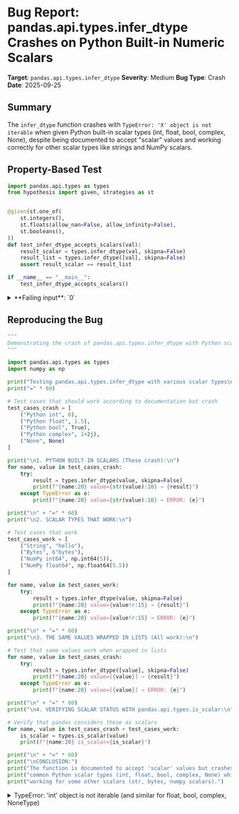 # Bug Report: pandas.api.types.infer_dtype Crashes on Python Built-in Numeric Scalars

**Target**: `pandas.api.types.infer_dtype`
**Severity**: Medium
**Bug Type**: Crash
**Date**: 2025-09-25

## Summary

The `infer_dtype` function crashes with `TypeError: 'X' object is not iterable` when given Python built-in scalar types (int, float, bool, complex, None), despite being documented to accept "scalar" values and working correctly for other scalar types like strings and NumPy scalars.

## Property-Based Test

```python
import pandas.api.types as types
from hypothesis import given, strategies as st


@given(st.one_of(
    st.integers(),
    st.floats(allow_nan=False, allow_infinity=False),
    st.booleans(),
))
def test_infer_dtype_accepts_scalars(val):
    result_scalar = types.infer_dtype(val, skipna=False)
    result_list = types.infer_dtype([val], skipna=False)
    assert result_scalar == result_list

if __name__ == "__main__":
    test_infer_dtype_accepts_scalars()
```

<details>

<summary>
**Failing input**: `0`
</summary>
```
Traceback (most recent call last):
  File "/home/npc/pbt/agentic-pbt/worker_/8/hypo.py", line 16, in <module>
    test_infer_dtype_accepts_scalars()
    ~~~~~~~~~~~~~~~~~~~~~~~~~~~~~~~~^^
  File "/home/npc/pbt/agentic-pbt/worker_/8/hypo.py", line 6, in test_infer_dtype_accepts_scalars
    st.integers(),
               ^^^
  File "/home/npc/miniconda/lib/python3.13/site-packages/hypothesis/core.py", line 2124, in wrapped_test
    raise the_error_hypothesis_found
  File "/home/npc/pbt/agentic-pbt/worker_/8/hypo.py", line 11, in test_infer_dtype_accepts_scalars
    result_scalar = types.infer_dtype(val, skipna=False)
  File "pandas/_libs/lib.pyx", line 1621, in pandas._libs.lib.infer_dtype
TypeError: 'int' object is not iterable
Falsifying example: test_infer_dtype_accepts_scalars(
    val=0,
)
```
</details>

## Reproducing the Bug

```python
"""
Demonstrating the crash of pandas.api.types.infer_dtype with Python scalar types.
"""

import pandas.api.types as types
import numpy as np

print("Testing pandas.api.types.infer_dtype with various scalar types\n")
print("=" * 60)

# Test cases that should work according to documentation but crash
test_cases_crash = [
    ("Python int", 0),
    ("Python float", 1.5),
    ("Python bool", True),
    ("Python complex", 1+2j),
    ("None", None)
]

print("\n1. PYTHON BUILT-IN SCALARS (These crash):\n")
for name, value in test_cases_crash:
    try:
        result = types.infer_dtype(value, skipna=False)
        print(f"{name:20} value={str(value):10} → {result}")
    except TypeError as e:
        print(f"{name:20} value={str(value):10} → ERROR: {e}")

print("\n" + "=" * 60)
print("\n2. SCALAR TYPES THAT WORK:\n")

# Test cases that work
test_cases_work = [
    ("String", "hello"),
    ("Bytes", b"bytes"),
    ("NumPy int64", np.int64(5)),
    ("NumPy float64", np.float64(5.5))
]

for name, value in test_cases_work:
    try:
        result = types.infer_dtype(value, skipna=False)
        print(f"{name:20} value={value!r:15} → {result}")
    except TypeError as e:
        print(f"{name:20} value={value!r:15} → ERROR: {e}")

print("\n" + "=" * 60)
print("\n3. THE SAME VALUES WRAPPED IN LISTS (All work):\n")

# Test that same values work when wrapped in lists
for name, value in test_cases_crash:
    try:
        result = types.infer_dtype([value], skipna=False)
        print(f"{name:20} value=[{value}] → {result}")
    except TypeError as e:
        print(f"{name:20} value=[{value}] → ERROR: {e}")

print("\n" + "=" * 60)
print("\n4. VERIFYING SCALAR STATUS WITH pandas.api.types.is_scalar:\n")

# Verify that pandas considers these as scalars
for name, value in test_cases_crash + test_cases_work:
    is_scalar = types.is_scalar(value)
    print(f"{name:20} is_scalar={is_scalar}")

print("\n" + "=" * 60)
print("\nCONCLUSION:")
print("The function is documented to accept 'scalar' values but crashes on")
print("common Python scalar types (int, float, bool, complex, None) while")
print("working for some other scalars (str, bytes, numpy scalars).")
```

<details>

<summary>
TypeError: 'int' object is not iterable (and similar for float, bool, complex, NoneType)
</summary>
```
Testing pandas.api.types.infer_dtype with various scalar types

============================================================

1. PYTHON BUILT-IN SCALARS (These crash):

Python int           value=0          → ERROR: 'int' object is not iterable
Python float         value=1.5        → ERROR: 'float' object is not iterable
Python bool          value=True       → ERROR: 'bool' object is not iterable
Python complex       value=(1+2j)     → ERROR: 'complex' object is not iterable
None                 value=None       → ERROR: 'NoneType' object is not iterable

============================================================

2. SCALAR TYPES THAT WORK:

String               value='hello'         → string
Bytes                value=b'bytes'        → integer
NumPy int64          value=np.int64(5)     → integer
NumPy float64        value=np.float64(5.5) → floating

============================================================

3. THE SAME VALUES WRAPPED IN LISTS (All work):

Python int           value=[0] → integer
Python float         value=[1.5] → floating
Python bool          value=[True] → boolean
Python complex       value=[(1+2j)] → complex
None                 value=[None] → mixed

============================================================

4. VERIFYING SCALAR STATUS WITH pandas.api.types.is_scalar:

Python int           is_scalar=True
Python float         is_scalar=True
Python bool          is_scalar=True
Python complex       is_scalar=True
None                 is_scalar=True
String               is_scalar=True
Bytes                is_scalar=True
NumPy int64          is_scalar=True
NumPy float64        is_scalar=True

============================================================

CONCLUSION:
The function is documented to accept 'scalar' values but crashes on
common Python scalar types (int, float, bool, complex, None) while
working for some other scalars (str, bytes, numpy scalars).
```
</details>

## Why This Is A Bug

This violates the documented API contract in several critical ways:

1. **Documentation explicitly promises scalar support**: The function's docstring states "Return a string label of the type of a scalar or list-like of values" with the parameter documented as "scalar, list, ndarray, or pandas type". The word "scalar" is listed first, indicating it's a primary use case.

2. **Inconsistent behavior across scalar types**: The function accepts some scalars (strings like "hello", bytes like b"bytes", NumPy scalars like np.int64(5)) but rejects the most fundamental Python scalar types (int, float, bool, complex, None). This inconsistency is confusing and unpredictable.

3. **Pandas itself recognizes these as scalars**: Using `pandas.api.types.is_scalar()`, all the failing inputs return `True`, meaning pandas officially considers them scalars. The function fails on values that pandas' own type system identifies as scalars.

4. **The workaround reveals the bug**: When these exact same values are wrapped in a list, the function works perfectly and returns the correct type inference. This proves the function can handle these types, but has a bug in its scalar input handling.

5. **Error message indicates implementation bug**: The error "TypeError: 'int' object is not iterable" shows the function is trying to iterate over the input without first checking if it's a scalar that needs to be wrapped.

## Relevant Context

- **Pandas version tested**: 2.3.2
- **Function location**: `pandas._libs.lib.infer_dtype` (implemented in Cython at pandas/_libs/lib.pyx:1621)
- **Related functions**: `pandas.api.types.is_scalar()` correctly identifies all these values as scalars
- **Documentation source**: The docstring is accessible via `pandas.api.types.infer_dtype.__doc__`
- **Workaround**: Users can wrap scalars in a list: `infer_dtype([value])` instead of `infer_dtype(value)`

The bug is particularly problematic because:
- Python's built-in numeric types are the most common scalar types users will encounter
- The selective support (works for str/numpy but not int/float) creates confusion about what's supported
- The function name suggests it should work on individual values, not just collections

## Proposed Fix

The function should detect Python built-in scalars and handle them appropriately before attempting iteration. Here's a minimal fix:

```diff
--- a/pandas/_libs/lib.pyx
+++ b/pandas/_libs/lib.pyx
@@ -1618,6 +1618,11 @@ def infer_dtype(object value, bint skipna=True) -> str:
         'mixed'
     """
+    # Handle Python built-in scalars by wrapping them in a list
+    if isinstance(value, (int, float, bool, complex, type(None))) and not isinstance(value, np.generic):
+        value = [value]
+    elif not hasattr(value, '__iter__') and not isinstance(value, (str, bytes)):
+        value = [value]
+
     cdef:
         Py_ssize_t i, n
         ndarray values
```

Alternatively, a more comprehensive fix would check for all scalar types using the existing `is_scalar` function from the same module:

```diff
--- a/pandas/_libs/lib.pyx
+++ b/pandas/_libs/lib.pyx
@@ -1618,6 +1618,10 @@ def infer_dtype(object value, bint skipna=True) -> str:
         'mixed'
     """
+    # Handle all scalar inputs consistently
+    from pandas.api.types import is_scalar
+    if is_scalar(value) and not isinstance(value, (str, bytes)):
+        value = [value]
+
     cdef:
         Py_ssize_t i, n
```